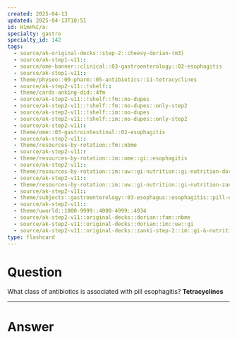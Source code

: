 ```yaml
---
created: 2025-04-13
updated: 2025-04-13T10:51
id: H1mH%C/a:
specialty: gastro
specialty_id: 142
tags:
  - source/ak-original-decks::step-2::cheesy-dorian-(m3)
  - source/ak-step1-v11::
  - source/ome-banner::clinical::03-gastroenterology::02-esophagitis
  - source/ak-step1-v11::
  - theme/physeo::09-pharm::05-antibiotics::11-tetracyclines
  - source/ak-step2-v11::!shelf::
  - theme/cards-anking-did::4fm
  - source/ak-step2-v11::!shelf::fm::no-dupes
  - source/ak-step2-v11::!shelf::fm::no-dupes::only-step2
  - source/ak-step2-v11::!shelf::im::no-dupes
  - source/ak-step2-v11::!shelf::im::no-dupes::only-step2
  - source/ak-step2-v11::
  - theme/ome::03-gastrointestinal::02-esophagitis
  - source/ak-step2-v11::
  - theme/resources-by-rotation::fm::nbme
  - source/ak-step2-v11::
  - theme/resources-by-rotation::im::ome::gi::esophagitis
  - source/ak-step2-v11::
  - theme/resources-by-rotation::im::uw::gi-nutrition::gi-nutrition-dorian
  - source/ak-step2-v11::
  - theme/resources-by-rotation::im::uw::gi-nutrition::gi-nutrition-zanki
  - source/ak-step2-v11::
  - theme/subjects::gastroenterology::03-esophagus::esophagitis::pill-esophagitis
  - source/ak-step2-v11::
  - theme/uworld::1000-9999::4000-4999::4934
  - source/ak-step2-v11::original-decks::dorian::fam::nbme
  - source/ak-step2-v11::original-decks::dorian::im::uw::gi
  - source/ak-step2-v11::original-decks::zanki-step-2::im::gi-&-nutrition"
type: flashcard
---
```


# Question
What class of antibiotics is associated with pill esophagitis?    **Tetracyclines**

---

# Answer
